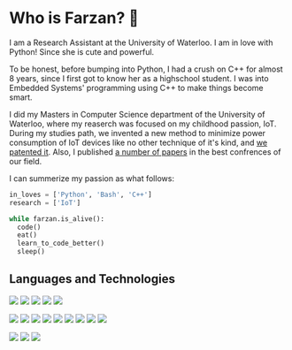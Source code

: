 # Who is Farzan? 🐋

I am a Research Assistant at the University of Waterloo. I am in love with Python! Since she is cute and powerful. 

To be honest, before bumping into Python, I had a crush on C++ for almost 8 years, since I first got to know her as a highschool student. I was into Embedded Systems' programming using C++ to make things become smart. 

I did my Masters in Computer Science department of the University of Waterloo, where my reaserch was focused on my childhood passion, IoT. During my studies path, we invented a new method to minimize power consumption of IoT devices like no other technique of it's kind, and [we patented it](https://patentimages.storage.googleapis.com/a2/38/c3/7013ac293ff7c3/US20210288755A1.pdf). Also, I published [a number of papers](https://scholar.google.com/citations?hl=en&user=iWgKz8YAAAAJ) in the best confrences of our field.

I can summerize my passion as what follows:
‍‍
```python
in_loves = ['Python', 'Bash', 'C++']
research = ['IoT']

while farzan.is_alive():
  code()
  eat()
  learn_to_code_better()
  sleep()
```

## Languages and Technologies
[![](https://img.shields.io/badge/-python3-grey?style=for-the-badge&logo=python&logoColor=yellow)](https://www.python.org/)
[![](https://img.shields.io/badge/-MySQL-grey?style=for-the-badge&logo=MySQL&logoColor=white)](https://www.mysql.com/)
[![](https://img.shields.io/badge/-bash-grey?style=for-the-badge&logo=windows%20terminal&logoColor=white)](https://www.gnu.org/software/bash/)
[![](https://img.shields.io/badge/-++-grey?style=for-the-badge&logo=C&logoColor=white)]()
[![](https://img.shields.io/badge/-latex-grey?style=for-the-badge&logo=&logoColor=white)]()


[![](https://img.shields.io/badge/-Docker-grey?style=for-the-badge&logo=Docker&logoColor=white)](https://www.docker.com/)
[![](https://img.shields.io/badge/-Git-grey?style=for-the-badge&logo=git&logoColor=white)](https://git-scm.com/)
[![](https://img.shields.io/badge/-Numpy-grey?style=for-the-badge&logo=NumPy&logoColor=white)](https://numpy.org/)
[![](https://img.shields.io/badge/-Pandas-grey?style=for-the-badge&logo=pandas&logoColor=white)](https://pandas.pydata.org/)
[![](https://img.shields.io/badge/-Matplotlib-grey?style=for-the-badge&logo=&logoColor=white)](https://matplotlib.org/)
[![](https://img.shields.io/badge/-PyTorch-grey?style=for-the-badge&logo=PyTorch&logoColor=white)](https://pytorch.org/)
[![](https://img.shields.io/badge/-tkinter-grey?style=for-the-badge&logo=&logoColor=white)]()
[![](https://img.shields.io/badge/-OpenCV-grey?style=for-the-badge&logo=OpenCV&logoColor=white)](https://opencv.org/)
[![](https://img.shields.io/badge/-seaborn-grey?style=for-the-badge&logo=&logoColor=white)](https://seaborn.pydata.org/)

[![](https://img.shields.io/badge/-wireshark-grey?style=for-the-badge&logo=Wireshark&logoColor=white)]()
[![](https://img.shields.io/badge/-hostapd-grey?style=for-the-badge&logo=&logoColor=white)]()
[![](https://img.shields.io/badge/-iperf-grey?style=for-the-badge&logo=&logoColor=white)]()



